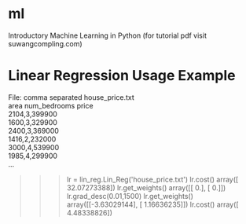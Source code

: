 # ml
Introductory Machine Learning in Python (for tutorial pdf visit suwangcompling.com)

# Linear Regression Usage Example
File: comma separated house_price.txt  
area  num_bedrooms  price  
2104,3,399900  
1600,3,329900  
2400,3,369000  
1416,2,232000  
3000,4,539900  
1985,4,299900  
...
>>> lr = lin_reg.Lin_Reg('house_price.txt')
>>> lr.cost()
array([ 32.07273388])
>>> lr.get_weights()
array([[ 0.],
       [ 0.]])
>>> lr.grad_desc(0.01,1500)
>>> lr.get_weights()
array([[-3.63029144],
       [ 1.16636235]])
>>> lr.cost()
array([ 4.48338826])


